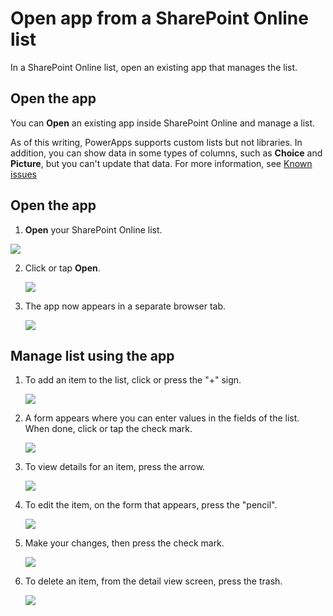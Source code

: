 <properties
	pageTitle="Open an app in SharePoint Online | Microsoft PowerApps"
	description="Open an existing app in SharePoint Online to manage a list."
	services=""
	suite="powerapps"
	documentationCenter="na"
	authors="ricksal"
	manager="anneta"
	editor=""
	tags=""/>

<tags
   ms.service="powerapps"
   ms.devlang="na"
   ms.topic="article"
   ms.tgt_pltfrm="na"
   ms.workload="na"
   ms.date="10/11/2016"
   ms.author="ricksal"/>

# Open app from a SharePoint Online list
In a SharePoint Online list, open an existing app that manages the list.

## Open the app ##

You can **Open** an existing app inside SharePoint Online and manage a list.

As of this writing, PowerApps supports custom lists but not libraries. In addition, you can show data in some types of columns, such as **Choice** and **Picture**, but you can't update that data. For more information, see [Known issues](connection-sharepoint-online.md#known-issues)

## Open the app

1. **Open** your SharePoint Online list.

  ![](./media/open-app-embedded-in-sharepoint/select-app.png)

2. Click or tap **Open**.

	![](./media/open-app-embedded-in-sharepoint/open-app.png)

3. The app now appears in a separate browser tab.

	![](./media/open-app-embedded-in-sharepoint/the-app.png)


## Manage list using the app

1. To add an item to the list, click or press the "+" sign.

	![](./media/open-app-embedded-in-sharepoint/add-item.png)

2. A form appears where you can enter values in the fields of the list. When done, click or tap the check mark.

	![](./media/open-app-embedded-in-sharepoint/enter-item.png)

3. To view details for an item, press the arrow.

	![](./media/open-app-embedded-in-sharepoint/open-item.png)

4. To edit the item, on the form that appears, press the "pencil".

	![](./media/open-app-embedded-in-sharepoint/view-item.png)

5. Make your changes, then press the check mark.

	![](./media/open-app-embedded-in-sharepoint/edit-item.png)

6. To delete an item, from the detail view screen, press the trash.

	![](./media/open-app-embedded-in-sharepoint/delete-item.png)
